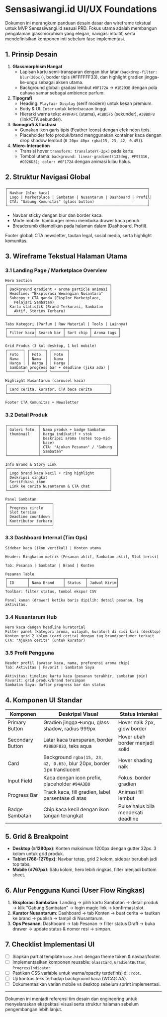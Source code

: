 # Sensasiwangi.id UI/UX Foundations

Dokumen ini merangkum panduan desain dasar dan wireframe tekstual untuk MVP Sensasiwangi.id sesuai PRD. Fokus utama adalah membangun pengalaman glassmorphism yang elegan, navigasi intuitif, serta mendefinisikan komponen inti sebelum fase implementasi.

## 1. Prinsip Desain

1. **Glassmorphism Hangat**  
   - Lapisan kartu semi-transparan dengan blur latar (`backdrop-filter: blur(20px)`), border tipis (#FFFFFF33), dan highlight gradien jingga-ke-ungu sebagai aksen utama.  
   - Background global: gradasi lembut `#0F172A` → `#1E293B` dengan pola cahaya samar sebagai ambience parfum.
2. **Tipografi**  
   - Heading: `Playfair Display` (serif modern) untuk kesan premium.  
   - Body & UI: `Inter` untuk keterbacaan tinggi.  
   - Hierarki warna teks: `#F8FAFC` (utama), `#CBD5F5` (sekunder), `#38BDF8` (link/CTA sekunder).
3. **Ikonografi & Ilustrasi**  
   - Gunakan ikon garis tipis (Feather Icons) dengan efek neon tipis.  
   - Placeholder foto produk/brand menggunakan kontainer kaca dengan drop shadow lembut (`0 20px 40px rgba(15, 23, 42, 0.45)`).
4. **Micro-Interaction**  
   - Transisi hover `transform: translateY(-2px)` pada kartu.  
   - Tombol utama: `background: linear-gradient(135deg, #F97316, #C026D3); color: #0F172A` dengan animasi kilau halus.

## 2. Struktur Navigasi Global

```
┌───────────────────────────────────────────────────────────────┐
│ Navbar (blur kaca)                                            │
│ Logo | Marketplace | Sambatan | Nusantarum | Dashboard | Profil│
│ CTA: "Gabung Komunitas" (glass button)                        │
└───────────────────────────────────────────────────────────────┘
```

- Navbar sticky dengan blur dan border kaca.  
- Mode mobile: hamburger menu membuka drawer kaca penuh.  
- Breadcrumb ditampilkan pada halaman dalam (Dashboard, Profil).

Footer global: CTA newsletter, tautan legal, sosial media, serta highlight komunitas.

## 3. Wireframe Tekstual Halaman Utama

### 3.1 Landing Page / Marketplace Overview

```
Hero Section
┌──────────────────────────────────────────────┐
│ Background gradient + aroma particle animasi │
│ Headline: "Eksplorasi Wewangian Nusantara"   │
│ Subcopy + CTA ganda (Eksplor Marketplace,    │
│   Pelajari Sambatan)                         │
│ Kartu statistik (Brand Terkurasi, Sambatan   │
│   Aktif, Stories Terbaru)                    │
└──────────────────────────────────────────────┘

Tabs Kategori (Parfum | Raw Material | Tools | Lainnya)
┌────────────┬────────────┬───────────┬────────────┐
│ Filter kaca│ Search bar │ Sort chip │ Aroma tags │
└────────────┴────────────┴───────────┴────────────┘

Grid Produk (3 kol desktop, 1 kol mobile)
┌───────┐ ┌───────┐ ┌───────┐
│ Foto  │ │ Foto  │ │ Foto  │
│ Nama  │ │ Nama  │ │ Nama  │
│ Harga │ │ Harga │ │ Harga │
│ Sambatan progress bar + deadline (jika ada) │
└───────┘ └───────┘ └───────┘

Highlight Nusantarum (carousel kaca)
┌──────────────────────────────────────────────┐
│ Card cerita, kurator, CTA baca cerita        │
└──────────────────────────────────────────────┘

Footer CTA Komunitas + Newsletter
```

### 3.2 Detail Produk

```
┌──────────────┬──────────────────────────────────┐
│ Galeri foto  │ Nama produk + badge Sambatan     │
│ thumbnail    │ Harga indikatif + stok           │
│              │ Deskripsi aroma (notes top-mid-  │
│              │ base)                            │
│              │ CTA: "Ajukan Pesanan" / "Gabung  │
│              │ Sambatan"                        │
└──────────────┴──────────────────────────────────┘

Info Brand & Story Link
┌──────────────────────────────────────────────┐
│ Logo brand kaca kecil + ring highlight       │
│ Deskripsi singkat                            │
│ Sertifikasi ikon                             │
│ Link ke cerita Nusantarum & CTA chat         │
└──────────────────────────────────────────────┘

Panel Sambatan
┌────────────────────┐
│ Progress circle    │
│ Slot tersisa       │
│ Deadline countdown │
│ Kontributor terbaru│
└────────────────────┘
```

### 3.3 Dashboard Internal (Tim Ops)

```
Sidebar kaca (ikon vertikal) | Konten utama

Header: Ringkasan metrik (Pesanan aktif, Sambatan aktif, Slot terisi)

Tab: Pesanan | Sambatan | Brand | Konten

Pesanan Table
┌─────────┬───────────────┬─────────┬─────────────┐
│ ID      │ Nama Brand    │ Status  │ Jadwal Kirim│
└─────────┴───────────────┴─────────┴─────────────┘
Toolbar: filter status, tombol ekspor CSV

Panel kanan (drawer) ketika baris dipilih: detail pesanan, log aktivitas.
```

### 3.4 Nusantarum Hub

```
Hero kaca dengan headline kuratorial
Filter panel (kategori aroma, wilayah, kurator) di sisi kiri (desktop)
Konten grid 2 kolom (card cerita) dengan tag brand/perfumer terkait
CTA: "Ajukan cerita" (untuk kurator)
```

### 3.5 Profil Pengguna

```
Header profil (avatar kaca, nama, preferensi aroma chip)
Tab: Aktivitas | Favorit | Sambatan Saya

Aktivitas: timeline kartu kaca (pesanan terakhir, sambatan join)
Favorit: grid produk/brand tersimpan
Sambatan Saya: daftar progress bar dan status
```

## 4. Komponen UI Standar

| Komponen           | Deskripsi Visual | Status Interaksi |
|--------------------|------------------|-------------------|
| Primary Button     | Gradien jingga→ungu, glass shadow, radius 999px | Hover naik 2px, glow border |
| Secondary Button   | Latar kaca transparan, border `#38BDF833`, teks aqua | Hover ubah border menjadi solid |
| Card                | Background `rgba(15, 23, 42, 0.65)`, blur 20px, border 1px translucent | Hover shading naik |
| Input Field         | Kaca dengan icon prefix, placeholder `#94A3B8` | Fokus: border gradien |
| Progress Bar        | Track kaca, fill gradien, label persentase di atas | Animasi fill lembut |
| Badge Sambatan      | Chip kaca kecil dengan ikon tangan terangkat | Pulse halus bila mendekati deadline |

## 5. Grid & Breakpoint

- **Desktop (≥1280px)**: Konten maksimum 1200px dengan gutter 32px. 3 kolom untuk grid produk.  
- **Tablet (768-1279px)**: Navbar tetap, grid 2 kolom, sidebar berubah jadi top tabs.  
- **Mobile (≤767px)**: Satu kolom, hero lebih ringkas, filter menjadi bottom sheet.

## 6. Alur Pengguna Kunci (User Flow Ringkas)

1. **Eksplorasi Sambatan**: Landing → pilih kartu Sambatan → detail produk → klik "Gabung Sambatan" → login magic link → konfirmasi slot.  
2. **Kurator Nusantarum**: Dashboard → tab Konten → buat cerita → tautkan ke brand → publish → tampil di Nusantarum.  
3. **Ops Pesanan**: Dashboard → tab Pesanan → filter status Draft → buka drawer → update status & nomor resi → simpan.

## 7. Checklist Implementasi UI

- [ ] Siapkan partial template `base.html` dengan theme token & navbar/footer.  
- [ ] Implementasikan komponen reusable: `GlassCard`, `GradientButton`, `ProgressIndicator`.  
- [ ] Pastikan CSS variable untuk warna/opacity terdefinisi di `:root`.  
- [ ] Uji kontras teks terhadap background kaca (WCAG AA).  
- [ ] Dokumentasikan varian mobile vs desktop sebelum sprint implementasi.

---

Dokumen ini menjadi referensi tim desain dan engineering untuk menyelaraskan ekspektasi visual serta struktur halaman sebelum pengembangan lebih lanjut.
